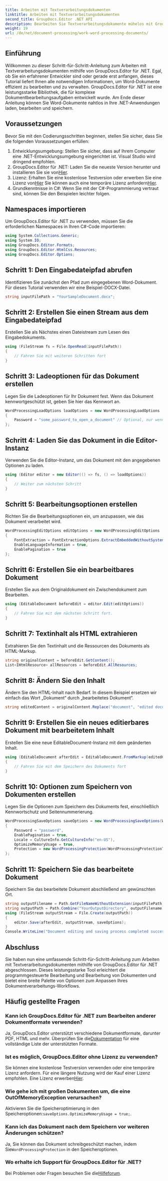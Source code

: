 ```yaml
---
title: Arbeiten mit Textverarbeitungsdokumenten
linktitle: Arbeiten mit Textverarbeitungsdokumenten
second_title: GroupDocs.Editor .NET API
description: Bearbeiten Sie Textverarbeitungsdokumente mühelos mit GroupDocs.Editor für .NET. Folgen Sie unserem ausführlichen Schritt-für-Schritt-Tutorial, um Ihre Fähigkeiten im Dokumentenmanagement zu verbessern.
weight: 19
url: /de/net/document-processing/work-word-processing-documents/
---
```

## Einführung
Willkommen zu dieser Schritt-für-Schritt-Anleitung zum Arbeiten mit Textverarbeitungsdokumenten mithilfe von GroupDocs.Editor für .NET. Egal, ob Sie ein erfahrener Entwickler sind oder gerade erst anfangen, dieses Tutorial liefert Ihnen alle notwendigen Informationen, um Word-Dokumente effizient zu bearbeiten und zu verwalten. GroupDocs.Editor für .NET ist eine leistungsstarke Bibliothek, die für komplexe Dokumentbearbeitungsaufgaben entwickelt wurde. Am Ende dieser Anleitung können Sie Word-Dokumente nahtlos in Ihre .NET-Anwendungen laden, bearbeiten und speichern.
## Voraussetzungen
Bevor Sie mit den Codierungsschritten beginnen, stellen Sie sicher, dass Sie die folgenden Voraussetzungen erfüllen:
1. Entwicklungsumgebung: Stellen Sie sicher, dass auf Ihrem Computer eine .NET-Entwicklungsumgebung eingerichtet ist. Visual Studio wird dringend empfohlen.
2.  GroupDocs.Editor für .NET: Laden Sie die neueste Version herunter und installieren Sie sie von[Hier](https://releases.groupdocs.com/editor/net/).
3.  Lizenz: Erhalten Sie eine kostenlose Testversion oder erwerben Sie eine Lizenz von[Hier](https://purchase.groupdocs.com/buy) Sie können auch eine temporäre Lizenz anfordern[Hier](https://purchase.groupdocs.com/temporary-license/).
4. Grundkenntnisse in C#: Wenn Sie mit der C#-Programmierung vertraut sind, können Sie den Beispielen leichter folgen.
## Namespaces importieren
Um GroupDocs.Editor für .NET zu verwenden, müssen Sie die erforderlichen Namespaces in Ihren C#-Code importieren:
```csharp
using System.Collections.Generic;
using System.IO;
using GroupDocs.Editor.Formats;
using GroupDocs.Editor.HtmlCss.Resources;
using GroupDocs.Editor.Options;
```
## Schritt 1: Den Eingabedateipfad abrufen
Identifizieren Sie zunächst den Pfad zum eingegebenen Word-Dokument. Für dieses Tutorial verwenden wir eine Beispiel-DOCX-Datei.
```csharp
string inputFilePath = "YourSampleDocument.docx";
```
## Schritt 2: Erstellen Sie einen Stream aus dem Eingabedateipfad
Erstellen Sie als Nächstes einen Dateistream zum Lesen des Eingabedokuments.
```csharp
using (FileStream fs = File.OpenRead(inputFilePath))
{
    // Fahren Sie mit weiteren Schritten fort
}
```
## Schritt 3: Ladeoptionen für das Dokument erstellen
Legen Sie die Ladeoptionen für Ihr Dokument fest. Wenn das Dokument kennwortgeschützt ist, geben Sie hier das Kennwort an. 
```csharp
WordProcessingLoadOptions loadOptions = new WordProcessingLoadOptions
{
    Password = "some_password_to_open_a_document" // Optional, nur wenn das Dokument geschützt ist
};
```
## Schritt 4: Laden Sie das Dokument in die Editor-Instanz
Verwenden Sie die Editor-Instanz, um das Dokument mit den angegebenen Optionen zu laden.
```csharp
using (Editor editor = new Editor(() => fs, () => loadOptions))
{
    // Weiter zum nächsten Schritt
}
```
## Schritt 5: Bearbeitungsoptionen erstellen
Richten Sie die Bearbeitungsoptionen ein, um anzupassen, wie das Dokument verarbeitet wird.
```csharp
WordProcessingEditOptions editOptions = new WordProcessingEditOptions
{
    FontExtraction = FontExtractionOptions.ExtractEmbeddedWithoutSystem,
    EnableLanguageInformation = true,
    EnablePagination = true
};
```
## Schritt 6: Erstellen Sie ein bearbeitbares Dokument
Erstellen Sie aus dem Originaldokument ein Zwischendokument zum Bearbeiten.
```csharp
using (EditableDocument beforeEdit = editor.Edit(editOptions))
{
    // Fahren Sie mit dem nächsten Schritt fort.
}
```
## Schritt 7: Textinhalt als HTML extrahieren
Extrahieren Sie den Textinhalt und die Ressourcen des Dokuments als HTML-Markup.
```csharp
string originalContent = beforeEdit.GetContent();
List<IHtmlResource> allResources = beforeEdit.AllResources;
```
## Schritt 8: Ändern Sie den Inhalt
Ändern Sie den HTML-Inhalt nach Bedarf. In diesem Beispiel ersetzen wir einfach das Wort „Dokument“ durch „bearbeitetes Dokument“.
```csharp
string editedContent = originalContent.Replace("document", "edited document");
```
## Schritt 9: Erstellen Sie ein neues editierbares Dokument mit bearbeitetem Inhalt
Erstellen Sie eine neue EditableDocument-Instanz mit dem geänderten Inhalt.
```csharp
using (EditableDocument afterEdit = EditableDocument.FromMarkup(editedContent, allResources))
{
    // Fahren Sie mit dem Speichern des Dokuments fort
}
```
## Schritt 10: Optionen zum Speichern von Dokumenten erstellen
Legen Sie die Optionen zum Speichern des Dokuments fest, einschließlich Kennwortschutz und Seitennummerierung.
```csharp
WordProcessingSaveOptions saveOptions = new WordProcessingSaveOptions(WordProcessingFormats.Docm)
{
    Password = "password",
    EnablePagination = true,
    Locale = CultureInfo.GetCultureInfo("en-US"),
    OptimizeMemoryUsage = true,
    Protection = new WordProcessingProtection(WordProcessingProtectionType.ReadOnly, "write_password")
};
```
## Schritt 11: Speichern Sie das bearbeitete Dokument
Speichern Sie das bearbeitete Dokument abschließend am gewünschten Ort.
```csharp
string outputFilename = Path.GetFileNameWithoutExtension(inputFilePath) + ".docm";
string outputPath = Path.Combine("YourOutputDirectory", outputFilename);
using (FileStream outputStream = File.Create(outputPath))
{
    editor.Save(afterEdit, outputStream, saveOptions);
}
Console.WriteLine("Document editing and saving process completed successfully.");
```
## Abschluss
Sie haben nun eine umfassende Schritt-für-Schritt-Anleitung zum Arbeiten mit Textverarbeitungsdokumenten mithilfe von GroupDocs.Editor für .NET abgeschlossen. Dieses leistungsstarke Tool erleichtert die programmgesteuerte Bearbeitung und Bearbeitung von Dokumenten und bietet eine breite Palette von Optionen zum Anpassen Ihres Dokumentverarbeitungs-Workflows.
## Häufig gestellte Fragen
### Kann ich GroupDocs.Editor für .NET zum Bearbeiten anderer Dokumentformate verwenden?
 Ja, GroupDocs.Editor unterstützt verschiedene Dokumentformate, darunter PDF, HTML und mehr. Überprüfen Sie die[Dokumentation](https://tutorials.groupdocs.com/editor/net/) für eine vollständige Liste der unterstützten Formate.
### Ist es möglich, GroupDocs.Editor ohne Lizenz zu verwenden?
 Sie können eine kostenlose Testversion verwenden oder eine temporäre Lizenz anfordern. Für eine längere Nutzung wird der Kauf einer Lizenz empfohlen. Eine Lizenz erwerben[Hier](https://purchase.groupdocs.com/buy).
### Wie gehe ich mit großen Dokumenten um, die eine OutOfMemoryException verursachen?
 Aktivieren Sie die Speicheroptimierung in den Speicheroptionen:`saveOptions.OptimizeMemoryUsage = true;`.
### Kann ich das Dokument nach dem Speichern vor weiteren Änderungen schützen?
 Ja, Sie können das Dokument schreibgeschützt machen, indem Sie`WordProcessingProtection` in den Speicheroptionen.
### Wo erhalte ich Support für GroupDocs.Editor für .NET?
 Bei Problemen oder Fragen besuchen Sie die[Hilfeforum](https://forum.groupdocs.com/c/editor/20).